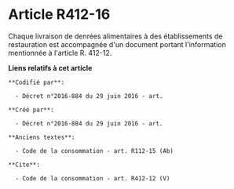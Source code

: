 # Article R412-16

Chaque livraison de denrées alimentaires à des établissements de restauration est accompagnée d'un document portant
l'information mentionnée à l'article R. 412-12.

**Liens relatifs à cet article**

	**Codifié par**:

	  - Décret n°2016-884 du 29 juin 2016 - art.

	**Créé par**:

	  - Décret n°2016-884 du 29 juin 2016 - art.

	**Anciens textes**:

	  - Code de la consommation - art. R112-15 (Ab)

	**Cite**:

	  - Code de la consommation - art. R412-12 (V)
